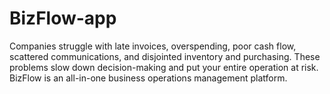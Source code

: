 # BizFlow-app 
Companies struggle with late invoices, overspending, poor cash flow, scattered communications, and disjointed inventory and purchasing. These problems slow down decision-making and put your entire operation at risk.
BizFlow is an all-in-one business operations management platform. 
